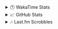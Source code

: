 <details>
  <summary>🕐 WakaTime Stats</summary><br/>

<!--START_SECTION:waka-->
![Code Time](http://img.shields.io/badge/Code%20Time-86%20hrs%2025%20mins-blue)

![Profile Views](http://img.shields.io/badge/Profile%20Views-0-blue)

![Lines of code](https://img.shields.io/badge/From%20Hello%20World%20I%27ve%20Written-3.7%20million%20lines%20of%20code-blue)

**🐱 My GitHub Data** 

> 📦 517.9 kB Used in GitHub's Storage 
 > 
> 🏆 894 Contributions in the Year 2025
 > 
> 💼 Opted to Hire
 > 
> 📜 12 Public Repositories 
 > 
> 🔑 14 Private Repositories 
 > 
**I'm a Night 🦉** 

```text
🌞 Morning                1396 commits        ██░░░░░░░░░░░░░░░░░░░░░░░   09.87 % 
🌆 Daytime                5612 commits        ██████████░░░░░░░░░░░░░░░   39.67 % 
🌃 Evening                5513 commits        ██████████░░░░░░░░░░░░░░░   38.97 % 
🌙 Night                  1627 commits        ███░░░░░░░░░░░░░░░░░░░░░░   11.50 % 
```
📅 **I'm Most Productive on Monday** 

```text
Monday                   2367 commits        ████░░░░░░░░░░░░░░░░░░░░░   16.73 % 
Tuesday                  1814 commits        ███░░░░░░░░░░░░░░░░░░░░░░   12.82 % 
Wednesday                1834 commits        ███░░░░░░░░░░░░░░░░░░░░░░   12.96 % 
Thursday                 2192 commits        ████░░░░░░░░░░░░░░░░░░░░░   15.49 % 
Friday                   1502 commits        ███░░░░░░░░░░░░░░░░░░░░░░   10.62 % 
Saturday                 2090 commits        ████░░░░░░░░░░░░░░░░░░░░░   14.77 % 
Sunday                   2349 commits        ████░░░░░░░░░░░░░░░░░░░░░   16.60 % 
```


📊 **This Week I Spent My Time On** 

```text
🕑︎ Time Zone: Asia/Barnaul

💬 Programming Languages: 
PHP                      18 hrs 43 mins      ███████████████░░░░░░░░░░   60.56 % 
Smarty                   5 hrs 34 mins       █████░░░░░░░░░░░░░░░░░░░░   18.02 % 
Twig                     1 hr 48 mins        █░░░░░░░░░░░░░░░░░░░░░░░░   05.82 % 
Text                     54 mins             █░░░░░░░░░░░░░░░░░░░░░░░░   02.94 % 
JSON                     48 mins             █░░░░░░░░░░░░░░░░░░░░░░░░   02.62 % 

🔥 Editors: 
PhpStorm                 30 hrs 54 mins      █████████████████████████   100.00 % 

💻 Operating System: 
Windows                  30 hrs 54 mins      █████████████████████████   100.00 % 
```

**I Mostly Code in PHP** 

```text
PHP                      25 repos            █████████████░░░░░░░░░░░░   52.08 % 
Batchfile                11 repos            ██████░░░░░░░░░░░░░░░░░░░   22.92 % 
HTML                     3 repos             ██░░░░░░░░░░░░░░░░░░░░░░░   06.25 % 
Twig                     1 repo              █░░░░░░░░░░░░░░░░░░░░░░░░   02.08 % 
Pawn                     1 repo              █░░░░░░░░░░░░░░░░░░░░░░░░   02.08 % 
```




 Last Updated on 10/03/2025 00:48:38 UTC
<!--END_SECTION:waka-->
</details>

<details>
  <summary>📈 GitHub Stats</summary><br/>

[![belomaxorka's GitHub stats](https://github-readme-stats.vercel.app/api?username=belomaxorka&theme=buefy)](https://github.com/belomaxorka)
</details>

<details>
  <summary>🎶 Last.fm Scrobbles</summary><br/>

![My scrobbles](https://lastfm-recently-played.vercel.app/api?user=belomaxorka&show_user=header&count=3&footer_style=normal_stats)
</details>
